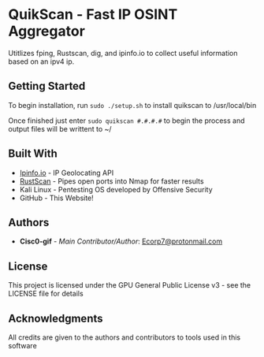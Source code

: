 # QuikScan - Fast IP OSINT Aggregator

Utitlizes fping, Rustscan, dig, and ipinfo.io to collect useful information based on an ipv4 ip.

## Getting Started

To begin installation, run ``` sudo ./setup.sh ``` to install quikscan to /usr/local/bin

Once finished just enter ``` sudo quikscan #.#.#.# ``` to begin the process and output files will be writtent to ~/ 

## Built With

* [Ipinfo.io](<https://ipinfo.io>) - IP Geolocating API
* [RustScan](<https://github.com/RustScan/RustScan>) - Pipes open ports into Nmap for faster results
* Kali Linux - Pentesting OS developed by Offensive Security
* GitHub - This Website!

## Authors

* **Cisc0-gif** - *Main Contributor/Author*: Ecorp7@protonmail.com

## License

This project is licensed under the GPU General Public License v3 - see the LICENSE file for details

## Acknowledgments

All credits are given to the authors and contributors to tools used in this software
